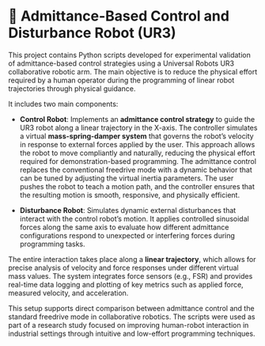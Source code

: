 # 🤖 Admittance-Based Control and Disturbance Robot (UR3)

This project contains Python scripts developed for experimental validation of admittance-based control strategies using a Universal Robots UR3 collaborative robotic arm. The main objective is to reduce the physical effort required by a human operator during the programming of linear robot trajectories through physical guidance.

It includes two main components:

- **Control Robot**: Implements an **admittance control strategy** to guide the UR3 robot along a linear trajectory in the X-axis. The controller simulates a virtual **mass-spring-damper system** that governs the robot’s velocity in response to external forces applied by the user. This approach allows the robot to move compliantly and naturally, reducing the physical effort required for demonstration-based programming. The admittance control replaces the conventional freedrive mode with a dynamic behavior that can be tuned by adjusting the virtual inertia parameters. The user pushes the robot to teach a motion path, and the controller ensures that the resulting motion is smooth, responsive, and physically efficient.

- **Disturbance Robot**: Simulates dynamic external disturbances that interact with the control robot’s motion. It applies controlled sinusoidal forces along the same axis to evaluate how different admittance configurations respond to unexpected or interfering forces during programming tasks.

The entire interaction takes place along a **linear trajectory**, which allows for precise analysis of velocity and force responses under different virtual mass values. The system integrates force sensors (e.g., FSR) and provides real-time data logging and plotting of key metrics such as applied force, measured velocity, and acceleration.

This setup supports direct comparison between admittance control and the standard freedrive mode in collaborative robotics. The scripts were used as part of a research study focused on improving human-robot interaction in industrial settings through intuitive and low-effort programming techniques.
